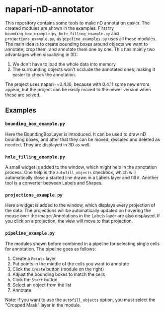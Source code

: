# napari-nD-annotator
This repository contains some tools to make nD annotation easier.
The created modules are shown in the examples. First try `bounding_box_example.py`,
`hole_filling_example.py` and `projections_example.py`, as `pipeline_examples.py`
uses all these modules.<br>
The main idea is to create bounding boxes around objects we want to annotate,
crop them, and annotate them one by one. This has mainly two advantages 
when visualizing in 3D:
1) We don't have to load the whole data into memory
2) The surrounding objects won't occlude the annotated ones, making it easier to check
the annotation.
   
The project uses napari==0.4.10, because with 0.4.11 some new errors appear,
but the project can be easily moved to the newer version when these are solved.
## Examples
### `bounding_box_example.py`
Here the BoundingBoxLayer is introduced. It can be used to draw nD bounding boxes,
and after that they can be moved, rescaled and deleted as needed. They are displayed
in 3D as well.
### `hole_filling_example.py`
A small widget is added to the window, which might help in the 
annotation process. One help is the `autofill_objects` checkbox,
which will automatically close a started line drawn in a Labels layer and fill it.
Another tool is a converter between Labels and Shapes.
### `projections_example.py`
Here a widget is added to the window, which displays every projection of the data.
The projections will be automatically updated on hovering the mouse
over the image. Annotations in the Labels layer are also displayed.
If you click on a projection, the view will move to that projection.
### `pipeline_example.py`
The modules shown before combined in a pipeline for selecting single cells
for annotation. The pipeline goes as follows:
1) Create a `Points` layer
2) Put points in the middle of the cells you want to annotate
3) Click the `Create` button (module on the right)
4) Adjust the bounding boxes to match the cells
5) Click the `Start` button
6) Select an object from the list
7) Annotate

Note: if you want to use the `autofill_objects` option, you must select
the "Cropped Mask" layer in the module.


